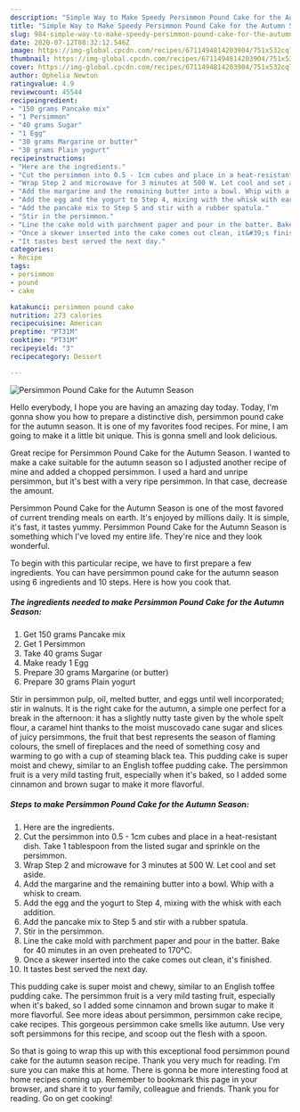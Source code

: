 ```yaml
---
description: "Simple Way to Make Speedy Persimmon Pound Cake for the Autumn Season"
title: "Simple Way to Make Speedy Persimmon Pound Cake for the Autumn Season"
slug: 984-simple-way-to-make-speedy-persimmon-pound-cake-for-the-autumn-season
date: 2020-07-12T08:32:12.546Z
image: https://img-global.cpcdn.com/recipes/6711494814203904/751x532cq70/persimmon-pound-cake-for-the-autumn-season-recipe-main-photo.jpg
thumbnail: https://img-global.cpcdn.com/recipes/6711494814203904/751x532cq70/persimmon-pound-cake-for-the-autumn-season-recipe-main-photo.jpg
cover: https://img-global.cpcdn.com/recipes/6711494814203904/751x532cq70/persimmon-pound-cake-for-the-autumn-season-recipe-main-photo.jpg
author: Ophelia Newton
ratingvalue: 4.9
reviewcount: 45544
recipeingredient:
- "150 grams Pancake mix"
- "1 Persimmon"
- "40 grams Sugar"
- "1 Egg"
- "30 grams Margarine or butter"
- "30 grams Plain yogurt"
recipeinstructions:
- "Here are the ingredients."
- "Cut the persimmon into 0.5 - 1cm cubes and place in a heat-resistant dish. Take 1 tablespoon from the listed sugar and sprinkle on the persimmon."
- "Wrap Step 2 and microwave for 3 minutes at 500 W. Let cool and set aside."
- "Add the margarine and the remaining butter into a bowl. Whip with a whisk to cream."
- "Add the egg and the yogurt to Step 4, mixing with the whisk with each addition."
- "Add the pancake mix to Step 5 and stir with a rubber spatula."
- "Stir in the persimmon."
- "Line the cake mold with parchment paper and pour in the batter. Bake for 40 minutes in an oven preheated to 170°C."
- "Once a skewer inserted into the cake comes out clean, it&#39;s finished."
- "It tastes best served the next day."
categories:
- Recipe
tags:
- persimmon
- pound
- cake

katakunci: persimmon pound cake 
nutrition: 273 calories
recipecuisine: American
preptime: "PT31M"
cooktime: "PT31M"
recipeyield: "3"
recipecategory: Dessert

---
```



![Persimmon Pound Cake for the Autumn Season](https://img-global.cpcdn.com/recipes/6711494814203904/751x532cq70/persimmon-pound-cake-for-the-autumn-season-recipe-main-photo.jpg)

Hello everybody, I hope you are having an amazing day today. Today, I'm gonna show you how to prepare a distinctive dish, persimmon pound cake for the autumn season. It is one of my favorites food recipes. For mine, I am going to make it a little bit unique. This is gonna smell and look delicious.

Great recipe for Persimmon Pound Cake for the Autumn Season. I wanted to make a cake suitable for the autumn season so I adjusted another recipe of mine and added a chopped persimmon. I used a hard and unripe persimmon, but it&#39;s best with a very ripe persimmon. In that case, decrease the amount.

Persimmon Pound Cake for the Autumn Season is one of the most favored of current trending meals on earth. It's enjoyed by millions daily. It is simple, it's fast, it tastes yummy. Persimmon Pound Cake for the Autumn Season is something which I've loved my entire life. They're nice and they look wonderful.


To begin with this particular recipe, we have to first prepare a few ingredients. You can have persimmon pound cake for the autumn season using 6 ingredients and 10 steps. Here is how you cook that.

<!--inarticleads1-->

##### The ingredients needed to make Persimmon Pound Cake for the Autumn Season:

1. Get 150 grams Pancake mix
1. Get 1 Persimmon
1. Take 40 grams Sugar
1. Make ready 1 Egg
1. Prepare 30 grams Margarine (or butter)
1. Prepare 30 grams Plain yogurt


Stir in persimmon pulp, oil, melted butter, and eggs until well incorporated; stir in walnuts. It is the right cake for the autumn, a simple one perfect for a break in the afternoon: it has a slightly nutty taste given by the whole spelt flour, a caramel hint thanks to the moist muscovado cane sugar and slices of juicy persimmons, the fruit that best represents the season of flaming colours, the smell of fireplaces and the need of something cosy and warming to go with a cup of steaming black tea. This pudding cake is super moist and chewy, similar to an English toffee pudding cake. The persimmon fruit is a very mild tasting fruit, especially when it&#39;s baked, so I added some cinnamon and brown sugar to make it more flavorful. 

<!--inarticleads2-->

##### Steps to make Persimmon Pound Cake for the Autumn Season:

1. Here are the ingredients.
1. Cut the persimmon into 0.5 - 1cm cubes and place in a heat-resistant dish. Take 1 tablespoon from the listed sugar and sprinkle on the persimmon.
1. Wrap Step 2 and microwave for 3 minutes at 500 W. Let cool and set aside.
1. Add the margarine and the remaining butter into a bowl. Whip with a whisk to cream.
1. Add the egg and the yogurt to Step 4, mixing with the whisk with each addition.
1. Add the pancake mix to Step 5 and stir with a rubber spatula.
1. Stir in the persimmon.
1. Line the cake mold with parchment paper and pour in the batter. Bake for 40 minutes in an oven preheated to 170°C.
1. Once a skewer inserted into the cake comes out clean, it&#39;s finished.
1. It tastes best served the next day.


This pudding cake is super moist and chewy, similar to an English toffee pudding cake. The persimmon fruit is a very mild tasting fruit, especially when it&#39;s baked, so I added some cinnamon and brown sugar to make it more flavorful. See more ideas about persimmon, persimmon cake recipe, cake recipes. This gorgeous persimmon cake smells like autumn. Use very soft persimmons for this recipe, and scoop out the flesh with a spoon. 

So that is going to wrap this up with this exceptional food persimmon pound cake for the autumn season recipe. Thank you very much for reading. I'm sure you can make this at home. There is gonna be more interesting food at home recipes coming up. Remember to bookmark this page in your browser, and share it to your family, colleague and friends. Thank you for reading. Go on get cooking!
